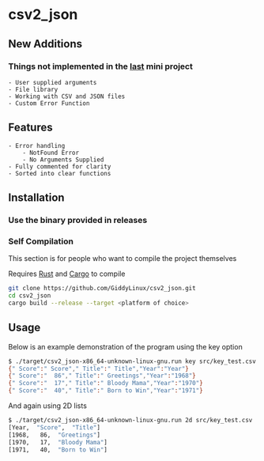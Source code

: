 # csv2_json


## New Additions

### **Things not implemented in the [last](https://github.com/GiddyLinux/countdown-timer) mini project**
    - User supplied arguments
    - File library
    - Working with CSV and JSON files
    - Custom Error Function
    



## Features
    - Error handling 
        - NotFound Error
        - No Arguments Supplied
    - Fully commented for clarity
    - Sorted into clear functions

## Installation

### **Use the binary provided in releases**

### Self Compilation
This section is for people who want to compile the project themselves

 Requires [Rust](https://www.rust-lang.org/) and [Cargo](https://crates.io/) to compile

```sh
git clone https://github.com/GiddyLinux/csv2_json.git
cd csv2_json
cargo build --release --target <platform of choice>
```

## Usage

Below is an example demonstration of the program using the key option
```sh
$ ./target/csv2_json-x86_64-unknown-linux-gnu.run key src/key_test.csv
{" Score":" Score"," Title":" Title","Year":"Year"}
{" Score":"  86"," Title":" Greetings","Year":"1968"}
{" Score":"  17"," Title":" Bloody Mama","Year":"1970"}
{" Score":"  40"," Title":" Born to Win","Year":"1971"}
```
And again using 2D lists 
```sh
$ ./target/csv2_json-x86_64-unknown-linux-gnu.run 2d src/key_test.csv
[Year,  "Score",  "Title"]
[1968,   86,  "Greetings"]
[1970,   17,  "Bloody Mama"]
[1971,   40,  "Born to Win"]
```
